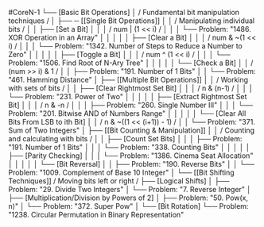 #CoreN-1
└── [Basic Bit Operations]
    │   / Fundamental bit manipulation techniques /
    │
    ├── ─ [[Single Bit Operations]]
    │   │   / Manipulating individual bits /
    │   │   ├── [Set a Bit]
    │   │   │   / num | (1 << i) /
    │   │   │   └── Problem: "1486. XOR Operation in an Array"
    │   │   │
    │   │   ├── [Clear a Bit]
    │   │   │   / num & ~(1 << i) /
    │   │   │   └── Problem: "1342. Number of Steps to Reduce a Number to Zero"
    │   │   │
    │   │   ├── [Toggle a Bit]
    │   │   │   / num ^ (1 << i) /
    │   │   │   └── Problem: "1506. Find Root of N-Ary Tree"
    │   │   │
    │   │   └── [Check a Bit]
    │   │       / (num >> i) & 1 /
    │   │       ├── Problem: "191. Number of 1 Bits"
    │   │       └── Problem: "461. Hamming Distance"
    │
    ├── [[Multiple Bit Operations]]
    │   │   / Working with sets of bits /
    │   │   ├── [Clear Rightmost Set Bit]
    │   │   │   / n & (n-1) /
    │   │   │   └── Problem: "231. Power of Two"
    │   │   │
    │   │   ├── [Extract Rightmost Set Bit]
    │   │   │   / n & -n /
    │   │   │   ├── Problem: "260. Single Number III"
    │   │   │   └── Problem: "201. Bitwise AND of Numbers Range"
    │   │   │
    │   │   └── [Clear All Bits From LSB to ith Bit]
    │   │       / n & ~((1 << (i+1)) - 1) /
    │   │       └── Problem: "371. Sum of Two Integers"
    │
    ├── [[Bit Counting & Manipulation]]
    │   │   / Counting and calculating with bits /
    │   │   ├── [Count Set Bits]
    │   │   │   ├── Problem: "191. Number of 1 Bits"
    │   │   │   └── Problem: "338. Counting Bits"
    │   │   │
    │   │   ├── [Parity Checking]
    │   │   │   └── Problem: "1386. Cinema Seat Allocation"
    │   │   │
    │   │   └── [Bit Reversal]
    │   │       ├── Problem: "190. Reverse Bits"
    │   │       └── Problem: "1009. Complement of Base 10 Integer"
    │
    └── [[Bit Shifting Techniques]]
        / Moving bits left or right /
        ├── [Logical Shifts]
        │   ├── Problem: "29. Divide Two Integers"
        │   └── Problem: "7. Reverse Integer"
        │
        ├── [Multiplication/Division by Powers of 2]
        │   ├── Problem: "50. Pow(x, n)"
        │   └── Problem: "372. Super Pow"
        │
        └── [Bit Rotation]
            └── Problem: "1238. Circular Permutation in Binary Representation"